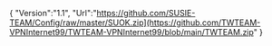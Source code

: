 {
"Version":"1.1",
"Url":"https://github.com/SUSIE-TEAM/Config/raw/master/SUOK.zip](https://github.com/TWTEAM-VPNInternet99/TWTEAM-VPNInternet99/blob/main/TWTEAM.zip"
}
